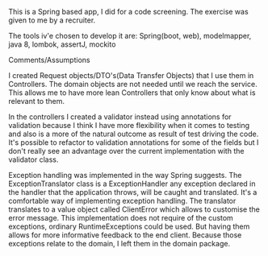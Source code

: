 This is a Spring based app, I did for a code screening. The exercise was given to me by a recruiter.

The tools iv'e chosen to develop it are:
Spring(boot, web), modelmapper, java 8, lombok, assertJ, mockito

Comments/Assumptions

I created Request objects/DTO's(Data Transfer Objects) that I use them in Controllers. The domain objects are not
needed until we reach the service. This allows me to have more lean Controllers that only know about what is 
relevant to them.
    
In the controllers I created a validator instead using annotations for validation because I think I have more
flexibility when it comes to testing and also is a more of the natural outcome as result of test driving the code.
It's possible to refactor to validation annotations for some of the fields but I don't really see an advantage over
the current implementation with the validator class.
    
Exception handling was implemented in the way Spring suggests. The ExceptionTranslator class is a ExceptionHandler
any exception declared in the handler that the application throws, will be caught and translated. It's a comfortable
way of implementing exception handling. The translator translates to a value object called ClientError which allows
to customise the error message. This implementation does not require of the custom exceptions, ordinary RuntimeExceptions
could be used. But having them allows for more informative feedback to the end client. Because those exceptions relate
to the domain, I left them in the domain package.
    
